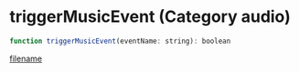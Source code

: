 # triggerMusicEvent (Category audio)

```js
function triggerMusicEvent(eventName: string): boolean
```

[filename](triggerMusicEvent_m.md ':include')